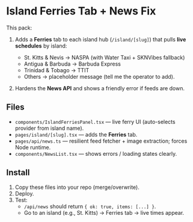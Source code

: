 # Island Ferries Tab + News Fix

This pack:
1) Adds a **Ferries** tab to each island hub (`/island/[slug]`) that pulls **live schedules** by island:
   - St. Kitts & Nevis → NASPA (with Water Taxi + SKNVibes fallback)
   - Antigua & Barbuda → Barbuda Express
   - Trinidad & Tobago → TTIT
   - Others → placeholder message (tell me the operator to add).

2) Hardens the **News API** and shows a friendly error if feeds are down.

## Files
- `components/IslandFerriesPanel.tsx` — live ferry UI (auto-selects provider from island name).
- `pages/island/[slug].tsx` — adds the **Ferries** tab.
- `pages/api/news.ts` — resilient feed fetcher + image extraction; forces Node runtime.
- `components/NewsList.tsx` — shows errors / loading states clearly.

## Install
1) Copy these files into your repo (merge/overwrite).
2) Deploy.
3) Test:
   - `/api/news` should return `{ ok: true, items: [...] }`.
   - Go to an island (e.g., St. Kitts) → Ferries tab → live times appear.
